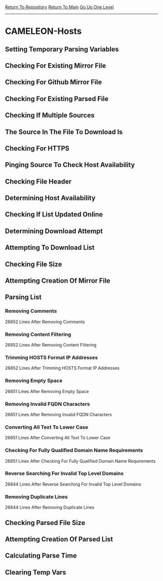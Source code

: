 [Return To Repository](https://github.com/deathbybandaid/piholeparser/)
[Return To Main](https://github.com/deathbybandaid/piholeparser/blob/master/RecentRunLogs/Mainlog.md)
[Go Up One Level](https://github.com/deathbybandaid/piholeparser/blob/master/RecentRunLogs/TopLevelScripts/30-Processing-External-Blacklists.md)
____________________________________
# CAMELEON-Hosts
## Setting Temporary Parsing Variables
## Checking For Existing Mirror File
## Checking For Github Mirror File
## Checking For Existing Parsed File
## Checking If Multiple Sources
## The Source In The File To Download Is
## Checking For HTTPS
## Pinging Source To Check Host Availability
## Checking File Header
## Determining Host Availability
## Checking If List Updated Online
## Determining Download Attempt
## Attempting To Download List
## Checking File Size
## Attempting Creation Of Mirror File
## Parsing List
### Removing Comments
26852 Lines After Removing Comments
### Removing Content Filtering
26852 Lines After Removing Content Filtering
### Trimming HOSTS Format IP Addresses
26852 Lines After Trimming HOSTS Format IP Addresses
### Removing Empty Space
26851 Lines After Removing Empty Space
### Removing Invalid FQDN Characters
26851 Lines After Removing Invalid FQDN Characters
### Converting All Text To Lower Case
26851 Lines After Converting All Text To Lower Case
### Checking For Fully Qualified Domain Name Requirements
26851 Lines After Checking For Fully Qualified Domain Name Requirements
### Reverse Searching For Invalid Top Level Domains
26844 Lines After Reverse Searching For Invalid Top Level Domains
### Removing Duplicate Lines
26844 Lines After Removing Duplicate Lines
## Checking Parsed File Size
## Attempting Creation Of Parsed List
## Calculating Parse Time
## Clearing Temp Vars
